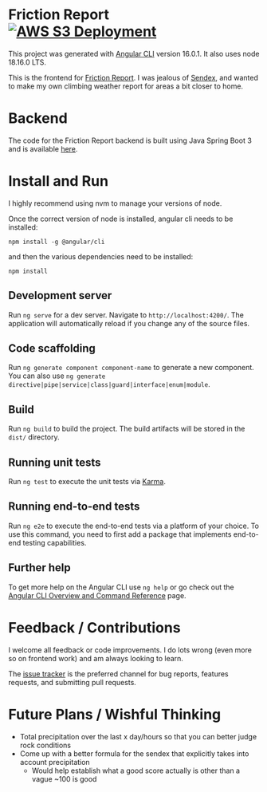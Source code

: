 # Friction Report [![AWS S3 Deployment](https://github.com/MajinPierce/FrictionReport-angular/actions/workflows/aws.yml/badge.svg?branch=prod)](https://github.com/MajinPierce/FrictionReport-angular/actions/workflows/aws.yml)

This project was generated with [Angular CLI](https://github.com/angular/angular-cli) version 16.0.1. It also uses node 18.16.0 LTS.

This is the frontend for [Friction Report](https://www.friction.report). I was jealous of [Sendex](https://sendex.report), and wanted to make my own climbing weather report for areas a bit closer to home.

# Backend

The code for the Friction Report backend is built using Java Spring Boot 3 and is available [here](https://github.com/MajinPierce/FrictionReport-api).

# Install and Run

I highly recommend using nvm to manage your versions of node. 

Once the correct version of node is installed, angular cli needs to be installed: 
```
npm install -g @angular/cli
```
and then the various dependencies need to be installed:
```
npm install
```

## Development server

Run `ng serve` for a dev server. Navigate to `http://localhost:4200/`. The application will automatically reload if you change any of the source files.

## Code scaffolding

Run `ng generate component component-name` to generate a new component. You can also use `ng generate directive|pipe|service|class|guard|interface|enum|module`.

## Build

Run `ng build` to build the project. The build artifacts will be stored in the `dist/` directory.

## Running unit tests

Run `ng test` to execute the unit tests via [Karma](https://karma-runner.github.io).

## Running end-to-end tests

Run `ng e2e` to execute the end-to-end tests via a platform of your choice. To use this command, you need to first add a package that implements end-to-end testing capabilities.

## Further help

To get more help on the Angular CLI use `ng help` or go check out the [Angular CLI Overview and Command Reference](https://angular.io/cli) page.

# Feedback / Contributions

I welcome all feedback or code improvements. I do lots wrong (even more so on frontend work) and am always looking to learn.

The [issue tracker](https://github.com/MajinPierce/FrictionReport-angular/issues) is the preferred channel for bug reports, features requests, and submitting pull requests.

# Future Plans / Wishful Thinking

* Total precipitation over the last x day/hours so that you can better judge rock conditions
* Come up with a better formula for the sendex that explicitly takes into account precipitation
  * Would help establish what a good score actually is other than a vague ~100 is good
